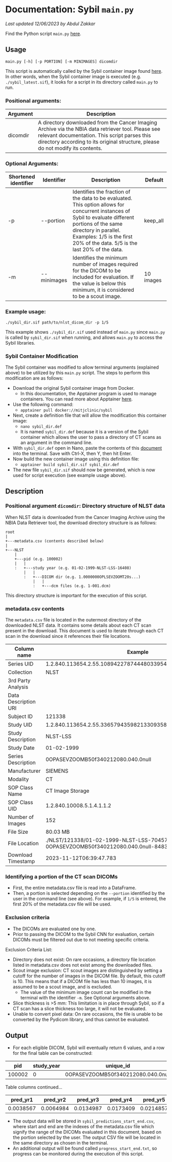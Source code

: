 # Documentation: Sybil `main.py`

*Last updated 12/06/2023 by Abdul Zakkar*

Find the Python script `main.py` [here](../scripts/main.py).

## Usage

`main.py [-h] [-p PORTION] [-m MINIMAGES] dicomdir`

This script is automatically called by the Sybil container image found [here](https://hub.docker.com/r/mitjclinic/sybil). In other words, when the Sybil container image is executed (e.g. `./sybil_latest.sif`), it looks for a script in its directory called `main.py` to run.

### Positional arguments:

| Argument | Description |
|---|---|
| dicomdir | A directory downloaded from the Cancer Imaging Archive via the NBIA data retriever tool. Please see relevant documentation. This script parses this directory according to its original structure, please do not modify its contents.|

### Optional Arguments:

| Shortened identifier | Identifier | Description | Default |
|---|---|---|---|
| -p | --portion | Identifies the fraction of the data to be evaluated. This option allows for concurrent instances of Sybil to evaluate different portions of the same directory in parallel. Examples: 1/5 is the first 20% of the data. 5/5 is the last 20% of the data. | keep_all |
| -m | --minimages | Identifies the minimum number of images required for the DICOM to be included for evaluation. If the value is below this minimum, it is considered to be a scout image. | 10 images |

### Example usage:

`./sybil_dir.sif path/to/nlst_dicom_dir -p 1/5`

This example shows `./sybil_dir.sif` used instead of `main.py` since `main.py` is called by `sybil_dir.sif` when running, and allows `main.py` to access the Sybil libraries.

### Sybil Container Modification

The Sybil container was modified to allow terminal arguments (explained above) to be utilized by this `main.py` script. The steps to perform this modification are as follows:

- Download the original Sybil container image from Docker. 
    - In this documentation, the Apptainer program is used to manage containers. You can read more about Apptainer [here](https://apptainer.org/docs/user/main/index.html).
- Use the following command:
    - `apptainer pull docker://mitjclinic/sybil`
- Next, create a definition file that will allow the modification this container image:
    - `nano sybil_dir.def`
    - It is named `sybil_dir.def` because it is a version of the Sybil container which allows the user to pass a directory of CT scans as an argument in the command line. 
- With `sybil_dir.def` open in Nano, paste the contents of this [document](../extras/sybil_dir.def) into the terminal. Save with Ctrl-X, then Y, then hit Enter.
- Now build the new container image using this definition file:
    - `apptainer build sybil_dir.sif sybil_dir.def`
- The new file `sybil_dir.sif` should now be generated, which is now used for script execution (see example usage above).

## Description

### Positional argument `dicomdir`: Directory structure of NLST data

When NLST data is downloaded from the Cancer Imaging Archive using the NBIA Data Retriever tool, the download directory structure is as follows:

```
root
|
+---metadata.csv (contents described below)
|
+---NLST
    |
    +---pid (e.g. 100002)
    |   |
    :   +---study year (e.g. 01-02-1999-NLST-LSS-16408)
        |   |
        :   +---DICOM dir (e.g. 1.0000000OPLSEVZOOMT20s...)
            |   |
            :   +---dcm files (e.g. 1-001.dcm)
```

This directory structure is important for the execution of this script.

### metadata.csv contents

The `metadata.csv` file is located in the outermost directory of the downloaded NLST data. It contains some details about each CT scan present in the download. This document is used to iterate through each CT scan in the download since it references their file locations.

| Column name | Example |
|---|---|
| Series UID | 1.2.840.113654.2.55.108942278744480339540309181071819421924 |
| Collection| NLST |
| 3rd Party Analysis | |
| Data Description URI | |
| Subject ID | 121338 |
| Study UID | 1.2.840.113654.2.55.336579435982133093583913888335494870457 |
| Study Description | NLST-LSS |
| Study Date | 01-02-1999 |
| Series Description | 0OPASEVZOOMB50f340212080.040.0null |
| Manufacturer | SIEMENS |
| Modality | CT |
| SOP Class Name | CT Image Storage |
| SOP Class UID | 1.2.840.10008.5.1.4.1.1.2 |
| Number of Images | 152 |
| File Size | 80.03 MB |
| File Location | ./NLST/121338/01-02-1999-NLST-LSS-70457/2.000000-0OPASEVZOOMB50f340212080.040.0null-84839 |
| Download Timestamp | 2023-11-12T06:39:47.783 |

### Identifying a portion of the CT scan DICOMs

- First, the entire metadata.csv file is read into a DataFrame.
- Then, a portion is selected depending on the `--portion` identified by the user in the command line (see above). For example, if `1/5` is entered, the first 20% of the metadata.csv file will be used.

### Exclusion criteria

- The DICOMs are evaluated one by one.
- Prior to passing the DICOM to the Sybil CNN for evaluation, certain DICOMs must be filtered out due to not meeting specific criteria.

Exclusion Criteria List:
- Directory does not exist: On rare occasions, a directory file location listed in metadata.csv does not exist among the downloaded files.
- Scout image exclusion: CT scout images are distinguished by setting a cutoff for the number of images in the DICOM file. By default, this cutoff is 10. This means that if a DICOM file has less than 10 images, it is assumed to be a scout image, and is excluded.
    - The value of the minimum image count can be modified in the terminal with the identifier `-m`. See Optional arguments above.
- Slice thickness is >5 mm: This limitation is in place through Sybil, so if a CT scan has a slice thickness too large, it will not be evaluated.
- Unable to convert pixel data: On rare occasions, the file is unable to be converted by the Pydicom library, and thus cannot be evaluated.

## Output

- For each eligible DICOM, Sybil will eventually return 6 values, and a row for the final table can be constructed:

| pid | study_year | unique_id | 
|---|---|---|
| 100002 | 0 | 0OPASEVZOOMB50f340212080.040.0null | 

Table columns continued...

pred_yr1 | pred_yr2 | pred_yr3 | pred_yr4 | pred_yr5 | pred_yr6 |
|---|---|---|---|---|---|
| 0.0038567 | 0.0064984 | 0.0134987 | 0.0173409 | 0.0214857 | 0.259987 |

- The output data will be stored in `sybil_predictions_start_end.csv`, where start and end are the indexes of the metadata.csv file which signify the range of the DICOMs evaluated in this document, based on the portion selected by the user. The output CSV file will be located in the same directory as chosen in the terminal.
- An additional output will be found called `progress_start_end.txt`, so progress can be monitored during the execution of this script.
